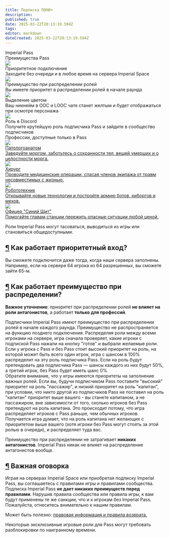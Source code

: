 ```yaml
---
title: Подписка ПОНИ+
description: 
published: true
date: 2025-03-22T20:13:19.594Z
tags: 
editor: markdown
dateCreated: 2025-03-22T20:13:19.594Z
---
```


<div class="pass-header-container">
  <span class="subscription-header pass">Imperial <span class="subscription-rectangle pass">Pass</span></span>
</div>
<div class="benefit-container">
  <span class="pass-header-white">Преимущества Pass</span>
  <div class="benefit-subscription benefit-pass">
  <div class="benefit">
    <img src="/иконки/imperial/clock.svg">
    <div><span class="benefit-header">Приоритетное подключение</span><br>Заходите без очереди и в любое время на сервера Imperial Space</div>
  </div>
  <div class="benefit">
    <img src="/иконки/imperial/shield.svg">
    <div><span class="benefit-header">Преимущество при распределении ролей</span><br>Вы имеете приоритет в распределении ролей в начале раунда</div>
  </div>
  <div class="benefit">
    <img src="/иконки/imperial/color-y.svg">
    <div><span class="benefit-header">Выделение цветом</span><br>Ваш никнейм в ООС и LOOC чате станет <span class="color-y">желтым</span> и будет отображаться при осмотре персонажа</div>
  </div>
  <div class="benefit">
    <img class="color-y" src="/иконки/imperial/discord.svg">
    <div><span class="benefit-header">Роль в Discord</span><br>Получите крутейшую роль подписчика Pass и зайдите в сообщество подписчиков</div>
  </div>
</div>
</div>
<div class="benefit-container">
  <span class="pass-header-white">Профессии, доступные только в Pass</span>
  <div class="benefit-subscription benefit-pass-roles">
  <a class="is-internal-link is-valid-page" href="/roles/medical/coroner">
  <div class="benefit-roles">
    <img src="/роли/мед/coroner.png">
    <div><span class="benefit-header">Патологоанатом</span><br>Заведуйте моргом, заботьтесь о сохранности тел, вещей умерших и о целостности морга.</div>
  </div>
  </a>
  <a class="is-internal-link is-valid-page" href="/roles/medical/surgeon">
  <div class="benefit-roles">
    <img src="/роли/мед/surgeon.png">
    <div><span class="benefit-header">Хирург</span><br>Проводите медицинские операции, спасая членов экипажа от травм несовместимых с жизнью.</div>
  </div>
  </a>
  <a class="is-internal-link is-valid-page" href="/roles/science/roboticist">
  <div class="benefit-roles">
    <img src="/роли/рнд/roboticist.png">
    <div><span class="benefit-header">Робототехник</span><br>Открывайте новые технологии и постройте армию ботов, киборгов и мехов.</div>
  </div>
  </a>
  <a class="is-internal-link is-valid-page" href="/roles/command/blueshield">
  <div class="benefit-roles">
    <img src="/роли/цк/blueshield.png">
    <div><span class="benefit-header">Офицер "Синий Щит"</span><br>Помогайте главам станции пережить опасные ситуации любой ценой.</div>
  </div>
  </a>
</div>
</div>
</div>
<p>Роли Imperial Pass могут тасоваться, выводиться из игры или становиться общедоступными.</p>
<h2 class="toc-header" id="как-работает-приоритетный-вход"><a href="#как-работает-приоритетный-вход" class="toc-anchor">¶</a> Как работает приоритетный вход?</h2>
<p>Вы сможете подключится даже тогда, когда наши сервера заполнены. Например, если на сервере 64 игрока из 64 разрешенных, вы сможете зайти 65-м.</p>
<h2 class="toc-header" id="как-работает-преимущество-при-распределении"><a href="#как-работает-преимущество-при-распределении" class="toc-anchor">¶</a> Как работает преимущество при распределении?</h2>
<p><strong>Важное уточнение</strong>: приоритет при распределении ролей <strong>не влияет на роли антагонистов</strong>, а работает <strong>только для профессий</strong>.</p>
<p>Подписчики Imperial Pass имеют преимущество при распределении ролей в начале каждого раунда. Преимущество не распространяется на функцию позднего подключения. Распределяя роли между всеми игроками на сервере, игра сначала проверяет, какие игроки с подпиской Pass нажали на кнопку "готов" и выбрали желаемые роли. Если у игрока с Pass и без Pass стоит высокий приоритет на роль, на которой может быть всего один игрок, игра с шансом в 100% распределит на эту роль подписчика Pass. Если на роль будут претендовать два подписчика Pass — шансы каждого из них будут 50%, а третий игрок, без Pass будет иметь шанс 0%.<br>
Обратите внимание, что у игры имеются приоритеты на заполнение важных ролей. Если вы, будучи подписчиком Pass поставите "высокий" приоритет на роль "пассажир", и низкий приоритет на роль "капитан", при условии, что никто другой из подписчиков Pass не поставил на роль "капитан" приоритет выше вашего - вы станете капитаном, а не пассажиром, вне зависимости от того, сколько игроков без Pass претендуют на роль капитана. Это происходит потому, что игра распределяет игроков c Pass раньше, чем обычных игроков. Получается игра думает, что на роль капитана нет желающих с приоритетом выше вашего (хотя игроки без Pass могут стоять за этой ролью в очереди), и распределяет туда вас.</p>
<p>Преимущество при распределении не затрагивает <strong>никаких антагонистов</strong>. Imperial Pass никак не влияет на распределение антагонистов вообще.</p>
<h2 class="toc-header" id="важная-оговорка"><a href="#важная-оговорка" class="toc-anchor">¶</a> Важная оговорка</h2>
<p>Играя на серверах Imperial Space или приобретая подписку Imperial Pass, вы соглашаетесь с правилами игры и правилами сообщества. Подписка Imperial Pass <strong>не дает никаких преимуществ перед правилами</strong>. Нарушив правила сообщества или правила игры, к вам будут применены те же санкции, что и к игрокам без Imperial Pass. Пожалуйста, отнеситесь внимательно к нашим правилам.</p>
<p>Может быть полезно: <a class="is-internal-link is-valid-page" href="/ru/legal">правовая информация и правила возврата.</a></p>
<p>Некоторые эксклюзивные игровые роли для Pass могут требовать разблокировки по наигранному времени.</p>
</div></template><template slot="comments"><div><comments></comments></div></template></page></div>
